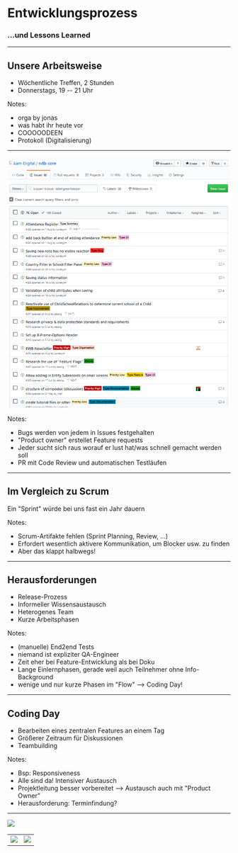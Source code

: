 # Entwicklungsprozess
### ...und Lessons Learned

---

## Unsere Arbeitsweise

- Wöchentliche Treffen, 2 Stunden
- Donnerstags, 19 -- 21 Uhr

Notes:
- orga by jonas
- was habt ihr heute vor
- COOOOODEEN
- Protokoll (Digitalisierung)

---

![GitHub IssueBoard](img/github_issues.png)


Notes:
- Bugs werden von jedem in Issues festgehalten
- "Product owner" erstellet Feature requests
- Jeder sucht sich raus worauf er lust hat/was schnell gemacht werden soll
- PR mit Code Review und automatischen Testläufen

---

## Im Vergleich zu Scrum

Ein "Sprint" würde bei uns fast ein Jahr dauern

Notes:
- Scrum-Artifakte fehlen (Sprint Planning, Review, ...)
- Erfordert wesentlich aktivere Kommunikation, um Blocker usw. zu finden
- Aber das klappt halbwegs!

---

<!-- .slide: class="bigger" -->

## Herausforderungen

- Release-Prozess
- Informeller Wissensaustausch <!-- .element: class="fragment" -->
- Heterogenes Team <!-- .element: class="fragment" -->
- Kurze Arbeitsphasen <!-- .element: class="fragment" -->

Notes:
- (manuelle) End2end Tests
- niemand ist expliziter QA-Engineer
- Zeit eher bei Feature-Entwicklung als bei Doku
- Lange Einlernphasen, gerade weil auch Teilnehmer ohne Info-Background
- wenige und nur kurze Phasen im "Flow" --> Coding Day!

---

<!-- .slide: class="bigger" -->

## Coding Day

- Bearbeiten eines zentralen Features an einem Tag
- Größerer Zeitraum für Diskussionen
- Teambuilding

Notes:
- Bsp: Responsiveness
- Alle sind da! Intensiver Austausch
- Projektleitung besser vorbereitet --> Austausch auch mit "Product Owner"
- Herausforderung: Terminfindung?

----

<table class="clear centered">
    <tr>
        <td><img src="img/Coding_1.JPG" height="250px"></td>
        <td><img src="img/Coding_2.JPG" height="250px"></td>
    </tr>
    <img src="img/Coding_3.JPG" height="250px">
    <tr style="font-size: 10px">
    </tr>
</table>

